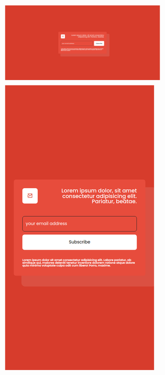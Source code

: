 ![](https://raw.githubusercontent.com/melihsahtulek/daily-frontend/master/day-2-subscribe/images/day-2-subscribe-desktop.jpeg)

![](https://raw.githubusercontent.com/melihsahtulek/daily-frontend/master/day-2-subscribe/images/day-2-subscribe-mobile.jpeg)